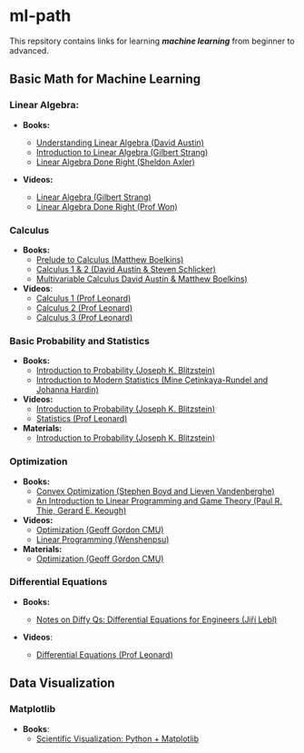 # ml-path

This repsitory contains links for learning ***machine learning*** from beginner to advanced.

## Basic Math for Machine Learning

### Linear Algebra:
* **Books:**
  * [Understanding Linear Algebra (David Austin)](https://davidaustinm.github.io/ula/ula.html)
  * [Introduction to Linear Algebra (Gilbert Strang)](https://www.amazon.com/Introduction-Linear-Algebra-Gilbert-Strang/dp/0980232775)
  * [Linear Algebra Done Right (Sheldon Axler)](https://www.amazon.com/Linear-Algebra-Right-Undergraduate-Mathematics/dp/3319110799/ref=pd_lpo_2?pd_rd_w=dwB23&content-id=amzn1.sym.116f529c-aa4d-4763-b2b6-4d614ec7dc00&pf_rd_p=116f529c-aa4d-4763-b2b6-4d614ec7dc00&pf_rd_r=NCZNGTFW67HS8809XCKW&pd_rd_wg=e1gp6&pd_rd_r=0f9edf42-4517-4fa1-988a-92ab7d552bb7&pd_rd_i=3319110799&psc=1)

* **Videos:**
  * [Linear Algebra (Gilbert Strang)](https://ocw.mit.edu/courses/18-06-linear-algebra-spring-2010/)
  * [Linear Algebra Done Right (Prof Won)](https://www.youtube.com/playlist?list=PLoxJTbDttvt7ny0WEJHWw6-0Sjx7EImIQ)

### Calculus
* **Books:**
  * [Prelude to Calculus (Matthew Boelkins)](https://activecalculus.org/APC.html)
  * [Calculus 1 & 2 (David Austin & Steven Schlicker)](https://activecalculus.org/ACS.html)
  * [Multivariable Calculus David Austin & Matthew Boelkins)](https://activecalculus.org/ACM.html)
* **Videos**:
  * [Calculus 1 (Prof Leonard)](https://www.youtube.com/playlist?list=PLF797E961509B4EB5)
  * [Calculus 2 (Prof Leonard)](https://www.youtube.com/playlist?list=PLDesaqWTN6EQ2J4vgsN1HyBeRADEh4Cw-)
  * [Calculus 3 (Prof Leonard)](https://www.youtube.com/playlist?list=PLDesaqWTN6ESk16YRmzuJ8f6-rnuy0Ry7)

### Basic Probability and Statistics
* **Books:**
  * [Introduction to Probability (Joseph K. Blitzstein)](https://drive.google.com/file/d/1VmkAAGOYCTORq1wxSQqy255qLJjTNvBI/view)
  * [Introduction to Modern Statistics (Mine Çetinkaya-Rundel and Johanna Hardin)](https://openintro-ims.netlify.app/index.html)
* **Videos:**
  * [Introduction to Probability (Joseph K. Blitzstein)](https://www.youtube.com/playlist?list=PL2SOU6wwxB0uwwH80KTQ6ht66KWxbzTIo)
  * [Statistics (Prof Leonard)](https://www.youtube.com/playlist?list=PL5901C68C96DFCAD1)
* **Materials:**
  * [Introduction to Probability (Joseph K. Blitzstein)](https://projects.iq.harvard.edu/stat110/home)

### Optimization
* **Books:**
  * [Convex Optimization (Stephen Boyd and Lieven Vandenberghe)](https://web.stanford.edu/~boyd/cvxbook/bv_cvxbook.pdf)
  * [An Introduction to Linear Programming and Game Theory (Paul R. Thie, Gerard E. Keough)](https://www.amazon.com/Introduction-Linear-Programming-Game-Theory/dp/0470232862)
* **Videos:**
  * [Optimization (Geoff Gordon CMU)](https://www.youtube.com/playlist?list=PL7y-1rk2cCsDOv91McLOnV4kExFfTB7dU)
  * [Linear Programming (Wenshenpsu)](https://www.youtube.com/playlist?list=PLbxFfU5GKZz1Tm_9RR5M_uvdOXpJJ8LC3)
* **Materials:**
  * [Optimization (Geoff Gordon CMU)](http://www.cs.cmu.edu/~ggordon/10725-F12/schedule.html)

### Differential Equations
* **Books:**
  * [Notes on Diffy Qs: Differential Equations for Engineers (Jiří Lebl)](https://www.jirka.org/diffyqs/html/diffyqs.html)

* **Videos**:
  * [Differential Equations (Prof Leonard)](https://www.youtube.com/playlist?list=PLDesaqWTN6ESPaHy2QUKVaXNZuQNxkYQ_)


## Data Visualization

### Matplotlib

* **Books**:
  * [Scientific Visualization: Python + Matplotlib](https://github.com/rougier/scientific-visualization-book)